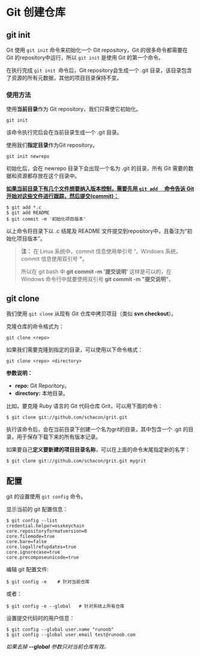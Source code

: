 # Git 创建仓库



## git init

Git 使用 `git init` 命令来初始化一个 Git repository，Git 的很多命令都需要在 Git 的repository中运行，所以 `git init` 是使用 Git 的第一个命令。

在执行完成 `git init `命令后，Git repository会生成一个 .git 目录，该目录包含了资源的所有元数据，其他的项目目录保持不变。

### 使用方法

使用**当前目录**作为 Git repository，我们只需使它初始化。

```
git init
```

该命令执行完后会在当前目录生成一个 .git 目录。

使用我们**指定目录**作为Git repository。

```
git init newrepo
```

初始化后，会在 newrepo 目录下会出现一个名为 .git 的目录，所有 Git 需要的数据和资源都存放在这个目录中。

<u>**如果当前目录下有几个文件想要纳入版本控制，需要先用 `git add  ` 命令告诉 Git 开始对这些文件进行跟踪，然后提交(commit)：**</u>

```
$ git add *.c
$ git add README
$ git commit -m '初始化项目版本'
```

以上命令将目录下以 .c 结尾及 README 文件提交到repository中，且备注为“初始化项目版本”。

> **注：** 在 Linux 系统中，commit 信息使用单引号 **'**，Windows 系统，commit 信息使用双引号 **"**。
>
> 所以在 git bash 中 **git commit -m '提交说明'** 这样是可以的，在 Windows 命令行中就要使用双引号 **git commit -m "提交说明"**。



## git clone

我们使用 `git clone` 从现有 Git 仓库中拷贝项目（类似 **svn checkout**）。

克隆仓库的命令格式为：

```
git clone <repo>
```

如果我们需要克隆到指定的目录，可以使用以下命令格式：

```
git clone <repo> <directory>
```

**参数说明：**

- **repo:** Git Reporitory。
- **directory:** 本地目录。

比如，要克隆 Ruby 语言的 Git 代码仓库 Grit，可以用下面的命令：

```
$ git clone git://github.com/schacon/grit.git
```

执行该命令后，会在当前目录下创建一个名为grit的目录，其中包含一个 .git 的目录，用于保存下载下来的所有版本记录。

如果要自己**定义要新建的项目目录名称**，可以在上面的命令末尾指定新的名字：

```
$ git clone git://github.com/schacon/grit.git mygrit
```



## 配置

git 的设置使用 `git config` 命令。

显示当前的 git 配置信息：

```
$ git config --list
credential.helper=osxkeychain
core.repositoryformatversion=0
core.filemode=true
core.bare=false
core.logallrefupdates=true
core.ignorecase=true
core.precomposeunicode=true
```

编辑 git 配置文件:

```
$ git config -e    # 针对当前仓库 
```

或者：

```
$ git config -e --global   # 针对系统上所有仓库
```

设置提交代码时的用户信息：

```
$ git config --global user.name "runoob"
$ git config --global user.email test@runoob.com
```

*如果去掉 **--global** 参数只对当前仓库有效。*